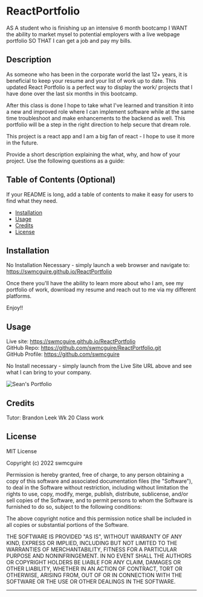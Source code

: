 # ReactPortfolio

AS A student who is finishing up an intensive 6 month bootcamp I WANT the ability to market mysel to potential employers with a live webpage portfolio SO THAT I can get a job and pay my bills.

## Description

As someone who has been in the corporate world the last 12+ years, it is beneficial to keep your resume and your list of work up to date.  This updated React Portfolio is a perfect way to display the work/ projects that I have done over the last six months in this bootcamp.

After this class is done I hope to take what I've learned and transition it into a new and improved role where I can implement software while at the same time troubleshoot and make enhancements to the backend as well.  This portfolio will be a step in the right direction to help secure that dream role.

This project is a react app and I am a big fan of react - I hope to use it more in the future.

Provide a short description explaining the what, why, and how of your project. Use the following questions as a guide:

## Table of Contents (Optional)

If your README is long, add a table of contents to make it easy for users to find what they need.

- [Installation](#installation)
- [Usage](#usage)
- [Credits](#credits)
- [License](#license)

## Installation

No Installation Necessary - simply launch a web browser and navigate to:  https://swmcguire.github.io/ReactPortfolio 

Once there you'll have the ability to learn more about who I am, see my portfolio of work, download my resume and reach out to me via my different platforms.

Enjoy!!

## Usage

Live site:  https://swmcguire.github.io/ReactPortfolio<br>
GitHub Repo:  https://github.com/swmcguire/ReactPortfolio.git<br>
GitHub Profile:  https://github.com/swmcguire

No Install necessary - simply launch from the Live Site URL above and see what I can bring to your company.

![Sean's Portfolio](assets/images/screenshot.png)

## Credits

Tutor: Brandon Leek 
Wk 20 Class work 


## License

MIT License

Copyright (c) 2022 swmcguire

Permission is hereby granted, free of charge, to any person obtaining a copy
of this software and associated documentation files (the "Software"), to deal
in the Software without restriction, including without limitation the rights
to use, copy, modify, merge, publish, distribute, sublicense, and/or sell
copies of the Software, and to permit persons to whom the Software is
furnished to do so, subject to the following conditions:

The above copyright notice and this permission notice shall be included in all
copies or substantial portions of the Software.

THE SOFTWARE IS PROVIDED "AS IS", WITHOUT WARRANTY OF ANY KIND, EXPRESS OR
IMPLIED, INCLUDING BUT NOT LIMITED TO THE WARRANTIES OF MERCHANTABILITY,
FITNESS FOR A PARTICULAR PURPOSE AND NONINFRINGEMENT. IN NO EVENT SHALL THE
AUTHORS OR COPYRIGHT HOLDERS BE LIABLE FOR ANY CLAIM, DAMAGES OR OTHER
LIABILITY, WHETHER IN AN ACTION OF CONTRACT, TORT OR OTHERWISE, ARISING FROM,
OUT OF OR IN CONNECTION WITH THE SOFTWARE OR THE USE OR OTHER DEALINGS IN THE
SOFTWARE.

---